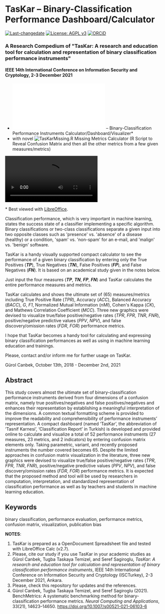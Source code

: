 # TasKar – Binary-Classification Performance Dashboard/Calculator
[![Last-changedate](https://img.shields.io/badge/last%20change-2021--11--13-brightgreen.svg)](https://github.com/gurol/TasKar) [![License: AGPL v3](https://img.shields.io/badge/License-AGPL%20v3-blue.svg)](https://www.gnu.org/licenses/agpl-3.0)  [![ORCiD](https://img.shields.io/badge/ORCiD-0000--0002--9337--097X-green.svg)](https://orcid.org/0000-0002-9337-097X)
### A Research Compedium of "TasKar: A research and education tool for calculation and representation of binary classification performance instruments"
#### IEEE 14th International Conference on Information Security and Cryptology, 2-3 December 2021
* ![TasKar.ods](TasKar.ods) – Binary-Classification Performance Instruments Calculator/Dashboard/Visualizer\*
* with novel ![TasKarMissing.R](TasKarMissing.R) Missing Metrics Calculator (R Script to Reveal Confusion Matrix and then all the other metrics from a few given measures/metrics)

![](images/TasKar_v2_7_Demo.mp4)

\* Best viewed with [LibreOffice](https://www.libreoffice.org/download/libreoffice-fresh/).

Classification performance, which is very important in machine learning, states the success state of a classifier implementing a specific algorithm. Binary classifications or two-class classifications separate a given input into two opposite classes such as 'presence' vs. 'absence' of a disease (healthy) or a condition, 'spam' vs. 'non-spam' for an e-mail, and 'malign' vs. 'benign' software.

TasKar is a handy visually supported compact calculator to see the performance of a given binary classification by entering only the True Positives (***TP***), True Negatives (***TN***), False Positives (***FP***), and False Negatives (***FN***). It is based on an academical study given in the notes below.

Just input the four measures (***TP***, ***TN***, ***FP***, ***FN***) and TasKar calculates the entire performance measures and metrics.

TasKar calculates and shows the ultimate set of (65) measures/metrics including True Positive Rate (*TPR*), Accuracy (*ACC*), Balanced Accuracy (*BACC*), *G*, *F1*, Normalized Mutual Information (*nMI*), Cohen's Kappa (*CK*), and Mathews Correlation Coefficient (*MCC*). Three new graphics were devised to visualize true/false positive/negative rates (*TPR*, *FPR*, *TNR*, *FNR*), positive/negative predictive values (*PPV*, *NPV*), and false discovery/omission rates (*FDR*, *FOR*) performance metrics.

I hope that TasKar becomes a handy tool for calculating and expressing binary classification performances as well as using in machine learning education and trainings.

Please, contact and/or inform me for further usage on TasKar.

Gürol Canbek, October 13th, 2018 - December 2nd, 2021

## Abstract
This study covers almost the ultimate set of binary-classification performance instruments derived from four dimensions of a confusion matrix, namely true positives/negatives and false positives/negatives and enhances their representation by establishing a meaningful interpretation of the dimensions. A common textual formatting scheme is provided to improve the readability and comprehensibility of performance instruments’ representation. A compact dashboard (named ‘TasKar’, the abbreviation of ‘Tasnif Karnesi’, ‘Classification Report’ in Turkish) is developed and provided online to calculate and visualize a total of 52 performance instruments (27 measures, 23 metrics, and 2 indicators) by entering confusion matrix elements only. Taking parametric, variant, and recently proposed instruments the number covered becomes 65. Despite the limited approaches in confusion matrix visualization in the literature, three new graphics were devised to visualize true/false positive/negative rates (*TPR*, *FPR*, *TNR*, *FNR*), positive/negative predictive values (*PPV*, *NPV*), and false discovery/omission rates (*FDR*, *FOR*) performance metrics. It is expected that the proposed method and tool will be used by researchers in computation, interpretation, and standardized representation of classification performance as well as by teachers and students in machine learning education.

## Keywords
binary classification, performance evaluation, performance metrics, confusion matrix, visualization, publication bias

**NOTES**:
1) TasKar is prepared as a OpenDocument Spreadsheet file and tested with LibreOffice Calc (v2.7).
2) Please, cite our study if you use TasKar in your academic studies as
   Gürol Canbek, Tugba Taskaya Temizel, and Seref Sagiroglu, *TasKar: A research and education tool for calculation and representation of binary classification performance instruments*, IEEE 14th International Conference on Information Security and Cryptology (ISCTurkey), 2-3 December 2021, Ankara.
3) Please, check this repository for updates and the references.
4) Gürol Canbek, Tugba Taskaya Temizel, and Seref Sagiroglu (2021). BenchMetrics: A systematic benchmarking method for binary-classification performance metrics. *Neural Computing and Applications*, 33(21), 14623–14650. https://doi.org/10.1007/s00521-021-06103-6
